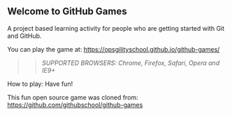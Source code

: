 ## Welcome to GitHub Games

A project based learning activity for people who are getting started with Git and GitHub.

You can play the game at: https://opsgilityschool.github.io/github-games/

>> _*SUPPORTED BROWSERS*: Chrome, Firefox, Safari, Opera and IE9+_

How to play: Have fun!


This fun open source game was cloned from: https://github.com/githubschool/github-games
